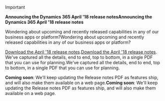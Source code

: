 > [!IMPORTANT]
> <span data-ttu-id="9ff50-101">**Announcing the Dynamics 365 April '18 release notes**</span><span class="sxs-lookup"><span data-stu-id="9ff50-101">**Announcing the Dynamics 365 April '18 release notes**</span></span>
>
> <span data-ttu-id="9ff50-102">Wondering about upcoming and recently released capabilities in any of our business apps or platform?</span><span class="sxs-lookup"><span data-stu-id="9ff50-102">Wondering about upcoming and recently released capabilities in any of our business apps or platform?</span></span>
>
> <span data-ttu-id="9ff50-103">[Download the April '18 release notes](https://go.microsoft.com/fwlink/?linkid=870424).</span><span class="sxs-lookup"><span data-stu-id="9ff50-103">[Download the April '18 release notes](https://go.microsoft.com/fwlink/?linkid=870424).</span></span> <span data-ttu-id="9ff50-104">We've captured all the details, end to end, top to bottom, in a single PDF that you can use for planning.</span><span class="sxs-lookup"><span data-stu-id="9ff50-104">We've captured all the details, end to end, top to bottom, in a single PDF that you can use for planning.</span></span>  
>
> <span data-ttu-id="9ff50-105">**Coming soon**: We'll keep updating the Release notes PDF as features ship, and will also make them available on a web page.</span><span class="sxs-lookup"><span data-stu-id="9ff50-105">**Coming soon**: We'll keep updating the Release notes PDF as features ship, and will also make them available on a web page.</span></span> 
